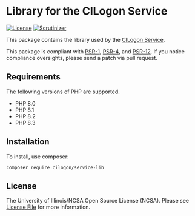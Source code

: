 # Library for the CILogon Service

[![License](https://img.shields.io/badge/license-NCSA-brightgreen.svg)](https://github.com/cilogon/service-lib/master/LICENSE)
[![Scrutinizer](https://img.shields.io/scrutinizer/g/cilogon/service-lib/master.svg)](https://scrutinizer-ci.com/g/cilogon/service-lib/)

This package contains the library used by the [CILogon Service](https://github.com/cilogon/service).

This package is compliant with [PSR-1][], [PSR-4][], and [PSR-12][]. If you notice compliance oversights, please send
a patch via pull request.

[PSR-1]: https://github.com/php-fig/fig-standards/blob/master/accepted/PSR-1-basic-coding-standard.md
[PSR-4]: https://github.com/php-fig/fig-standards/blob/master/accepted/PSR-4-autoloader.md
[PSR-12]: https://github.com/php-fig/fig-standards/blob/master/accepted/PSR-12-extended-coding-style-guide.md

## Requirements

The following versions of PHP are supported.

* PHP 8.0
* PHP 8.1
* PHP 8.2
* PHP 8.3

## Installation

To install, use composer:

```
composer require cilogon/service-lib
```

## License

The University of Illinois/NCSA Open Source License (NCSA). Please see [License File](https://github.com/cilogon/service-lib/blob/master/LICENSE) for more information.
